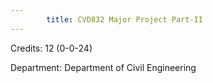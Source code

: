 ```yaml
---
        title: CVD832 Major Project Part-II
---
```

Credits: 12 (0-0-24)

Department: Department of Civil Engineering


